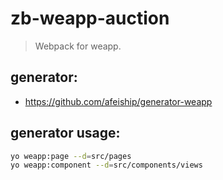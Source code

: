# zb-weapp-auction
> Webpack for weapp.

## generator:
+ https://github.com/afeiship/generator-weapp

## generator usage:
```bash
yo weapp:page --d=src/pages
yo weapp:component --d=src/components/views
```
